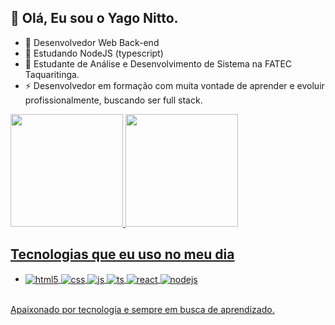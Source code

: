 ## 👋 Olá, Eu sou o Yago Nitto.

- 👀 Desenvolvedor Web Back-end
- 🌱 Estudando NodeJS (typescript)
- 💞️ Estudante de Análise e Desenvolvimento de Sistema na FATEC Taquaritinga.
- ⚡ Desenvolvedor em formação com muita vontade de aprender e evoluir profissionalmente, buscando ser full stack.

<div>
  <a href="https://github.com/YagoNitto">
  <img height="180em" src="https://github-readme-stats.vercel.app/api?username=YagoNitto&show_icons=true&theme=dracula" />
  <img height="180em" src="https://github-readme-stats.vercel.app/api/top-langs/?username=YagoNitto&layout=compact&langs_count=16&theme=dracula" />
</div>

  ## Tecnologias que eu uso no meu dia

- <div style="display: inline_block">
    <img align="center" alt="html5" src="https://img.shields.io/badge/HTML5-E34F26?style=for-the-badge&logo=html5&logoColor=white" />
    <img align="center" alt="css" src="https://img.shields.io/badge/CSS3-1572B6?style=for-the-badge&logo=css3&logoColor=white" />
    <img align="center" alt="js" src="https://img.shields.io/badge/JavaScript-F7DF1E?style=for-the-badge&logo=javascript&logoColor=black" />
    <img align="center" alt="ts" src="https://img.shields.io/badge/TypeScript-007ACC?style=for-the-badge&logo=typescript&logoColor=white" />
    <img align="center" alt="react" src="https://img.shields.io/badge/React-20232A?style=for-the-badge&logo=react&logoColor=61DAFB" />
    <img align="center" alt="nodejs" src="https://img.shields.io/badge/Node.js-43853D?style=for-the-badge&logo=node.js&logoColor=white" />
  </div><br/>

Apaixonado por tecnologia e sempre em busca de aprendizado.

